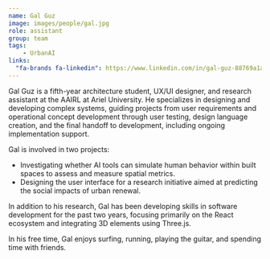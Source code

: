 ```yaml
---
name: Gal Guz
image: images/people/gal.jpg
role: assistant
group: team
tags:
    - UrbanAI
links:
  "fa-brands fa-linkedin": https://www.linkedin.com/in/gal-guz-88769a1a7/
---
```


Gal Guz is a fifth-year architecture student, UX/UI designer, and research assistant at the AAIRL at Ariel University. He specializes in designing and developing complex systems, guiding projects from user requirements and operational concept development through user testing, design language creation, and the final handoff to development, including ongoing implementation support.

Gal is involved in two projects:
* Investigating whether AI tools can simulate human behavior within built spaces to assess and measure spatial metrics.
* Designing the user interface for a research initiative aimed at predicting the social impacts of urban renewal.

In addition to his research, Gal has been developing skills in software development for the past two years, focusing primarily on the React ecosystem and integrating 3D elements using Three.js.

In his free time, Gal enjoys surfing, running, playing the guitar, and spending time with friends.